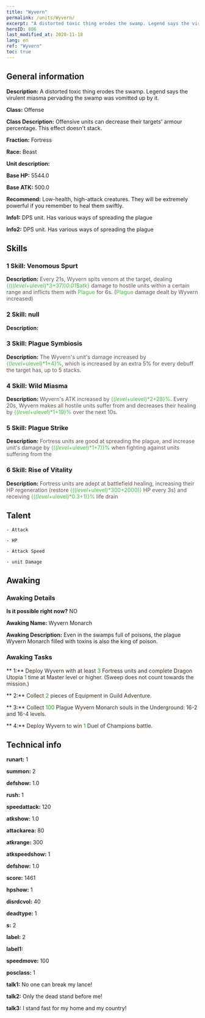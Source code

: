 ```yaml
---
title: "Wyvern"
permalink: /units/Wyvern/
excerpt: "A distorted toxic thing erodes the swamp. Legend says the virulent miasma pervading the swamp was vomitted up by it."
heroID: 806
last_modified_at: 2020-11-18
lang: en
ref: "Wyvern"
toc: true
---
```

## General information
 **Description:** A distorted toxic thing erodes the swamp. Legend says the virulent miasma pervading the swamp was vomitted up by it.

 **Class:** Offense

 **Class Description:** Offensive units can decrease their targets' armour percentage. This effect doesn't stack.

 **Fraction:** Fortress

 **Race:** Beast

 **Unit description:** 

 **Base HP:** 5544.0

 **Base ATK:** 500.0

 **Recommend:** Low-health, high-attack creatures. They will be extremely powerful if you remember to heal them swiftly.

 **Info1:** DPS unit. Has various ways of spreading the plague

 **Info2:** DPS unit. Has various ways of spreading the plague

## Skills
### 1 Skill: Venomous Spurt
 **Description:** <span style="color: #645252">Every 21s, Wyvern spits venom at the target, dealing <span style="color: black"><span style="color: #48b946">{((($level+$ulevel)*3+37))*0.01*$atk}<span style="color: black"><span style="color: #645252"> damage to hostile units within a certain range and inflicts them with <span style="color: #48b946">Plague<span style="color: black"><span style="color: #645252"> for 6s. (<span style="color: black"><span style="color: #48b946">Plague<span style="color: black"><span style="color: #645252"> damage dealt by Wyvern increased)<span style="color: black">

### 2 Skill: null
 **Description:** 

### 3 Skill: Plague Symbiosis
 **Description:** <span style="color: #645252">The Wyvern's unit's damage increased by <span style="color: black"><span style="color: #48b946">{($level+$ulevel)*1+4}%<span style="color: black"><span style="color: #645252">, which is increased by an extra 5% for every debuff the target has, up to 5 stacks.<span style="color: black">

### 4 Skill: Wild Miasma
 **Description:** <span style="color: #645252">Wyvern's ATK increased by <span style="color: black"><span style="color: #48b946">{($level+$ulevel)*2+28}%<span style="color: black"><span style="color: #645252">. Every 20s, Wyvern makes all hostile units suffer from <span style="color: black"><span style="color: #48b946"><Plague><span style="color: black"><span style="color: #645252"> and decreases their healing by <span style="color: black"><span style="color: #48b946">{($level+$ulevel)*1+19}%<span style="color: black"><span style="color: #645252">  over the next 10s.<span style="color: black">

### 5 Skill: Plague Strike
 **Description:** <span style="color: #645252">Fortress units are good at spreading the plague, and increase unit's damage by <span style="color: black"><span style="color: #48b946">{(($level+$ulevel)*1+7)}%<span style="color: black"><span style="color: #645252"> when fighting against units suffering from the <plague><span style="color: black">

### 6 Skill: Rise of Vitality
 **Description:** <span style="color: #645252">Fortress units are adept at battlefield healing, increasing their HP regeneration (restore <span style="color: black"><span style="color: #48b946">{(($level+$ulevel)*300+2000)}<span style="color: black"><span style="color: #645252"> HP every 3s) and receiving <span style="color: black"><span style="color: #48b946">{(($level+$ulevel)*0.3+1)}%<span style="color: black"><span style="color: #645252"> life drain<span style="color: black">

## Talent

    - Attack

    - HP

    - Attack Speed

    - unit Damage

## Awaking
### Awaking Details
 **Is it possible right now?** NO

 **Awaking Name:** Wyvern Monarch

 **Awaking Description:** Even in the swamps full of poisons, the plague Wyvern Monarch filled with toxins is also the king of poison.

### Awaking Tasks

 ** 1:** <span style="color: #3c2a1e">Deploy Wyvern with at least <span style="color: black"><span style="color: #1ca216">3<span style="color: black"><span style="color: #3c2a1e"> Fortress units and complete Dragon Utopia <span style="color: black"><span style="color: #1ca216">1<span style="color: black"><span style="color: #3c2a1e"> time at Master level or higher. (Sweep does not count towards the mission.)<span style="color: black">

 ** 2:** <span style="color: #3c2a1e">Collect <span style="color: black"><span style="color: #1ca216">2<span style="color: black"><span style="color: #3c2a1e"> pieces of Equipment in Guild Adventure.<span style="color: black">

 ** 3:** <span style="color: #3c2a1e">Collect <span style="color: black"><span style="color: #1ca216">100<span style="color: black"><span style="color: #3c2a1e"> Plague Wyvern Monarch souls in the Underground: 16-2 and 16-4 levels.<span style="color: black">

 ** 4:** <span style="color: #3c2a1e">Deploy Wyvern to win <span style="color: black"><span style="color: #1ca216">1<span style="color: black"><span style="color: #3c2a1e"> Duel of Champions battle.<span style="color: black">

## Technical info
 **runart:** 1

 **summon:** 2

 **defshow:** 1.0

 **rush:** 1

 **speedattack:** 120

 **atkshow:** 1.0

 **attackarea:** 80

 **atkrange:** 300

 **atkspeedshow:** 1

 **defshow:** 1.0

 **score:** 1461

 **hpshow:** 1

 **disrdcvol:** 40

 **deadtype:** 1

 **s:** 2

 **label:** 2

 **label1:** 

 **speedmove:** 100

 **posclass:** 1

 **talk1:** No one can break my lance!

 **talk2:** Only the dead stand before me!

 **talk3:** I stand fast for my home and my country!

